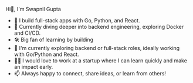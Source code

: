 <!--
**Swapnilgupta8585/Swapnilgupta8585** is a ✨ _special_ ✨ repository because its `README.md` (this file) appears on your GitHub profile.

Here are some ideas to get you started:

- 🔭 I’m currently working on ...
- 🌱 I’m currently learning ...
- 👯 I’m looking to collaborate on ...
- 🤔 I’m looking for help with ...
- 💬 Ask me about ...
- 📫 How to reach me: ...
- 😄 Pronouns: ...
- ⚡ Fun fact: ...
-->

Hi👋, I'm Swapnil Gupta  
- 🚀 I build full-stack apps with Go, Python, and React.
- 🌱 Currently diving deeper into backend engineering, exploring Docker and CI/CD.
- 🛠️ Big fan of learning by building 
- 🔭 I'm currently exploring backend or full-stack roles, ideally working with Go/Python and React.
- 🧑‍💻 I would love to work at a startup where I can learn quickly and make an impact early.
- 📫 Always happy to connect, share ideas, or learn from others!


